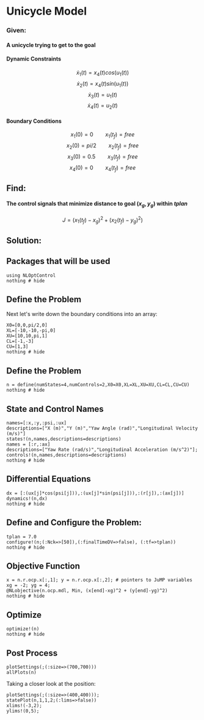 # Unicycle Model

### Given:
#### A unicycle trying to get to the goal
#### Dynamic Constraints
$$\dot{x}_1(t)=x_4(t)cos(u_1(t))$$
$$\dot{x}_2(t)=x_4(t)sin(u_1(t))$$
$$\dot{x}_3(t)=u_1(t)$$
$$\dot{x}_4(t)=u_2(t)$$

#### Boundary Conditions
$${x}_1(0)=0 \qquad {x}_1(t_f)=free$$
$${x}_2(0)=pi/2\qquad {x}_2(t_f)=free$$
$${x}_3(0)=0.5\qquad {x}_3(t_f)=free$$
$${x}_4(0)=0\qquad {x}_4(t_f)=free$$

## Find:
#### The control signals that minimize distance to goal $(x_g,y_g)$ within $tplan$
$$J=({x}_1(t_f)-x_g)^2 + ({x}_2(t_f)-y_g)^2)$$

## Solution:
## Packages that will be used
```@example Unicycle
using NLOptControl
nothing # hide
```

## Define the Problem
Next let's write down the boundary conditions into an array:
```@example Unicycle
X0=[0,0,pi/2,0]
XL=[-10,-10,-pi,0]
XU=[10,10,pi,1]
CL=[-1,-3]
CU=[1,3]
nothing # hide
```

## Define the Problem
```@example Unicycle
n = define(numStates=4,numControls=2,X0=X0,XL=XL,XU=XU,CL=CL,CU=CU)
nothing # hide
```

## State and Control Names
```@example Unicycle
names=[:x,:y,:psi,:ux]
descriptions=["X (m)","Y (m)","Yaw Angle (rad)","Longitudinal Velocity (m/s)"]
states!(n,names,descriptions=descriptions)
names = [:r,:ax]
descriptions=["Yaw Rate (rad/s)","Longitudinal Acceleration (m/s^2)"];
controls!(n,names,descriptions=descriptions)
nothing # hide
```

## Differential Equations
```@example Unicycle
dx = [:(ux[j]*cos(psi[j])),:(ux[j]*sin(psi[j])),:(r[j]),:(ax[j])]
dynamics!(n,dx)
nothing # hide
```

## Define and Configure the Problem:
```@example Unicycle
tplan = 7.0
configure!(n;(:Nck=>[50]),(:finalTimeDV=>false), (:tf=>tplan))
nothing # hide
```

## Objective Function
```@example Unicycle
x = n.r.ocp.x[:,1]; y = n.r.ocp.x[:,2]; # pointers to JuMP variables
xg = -2; yg = 4;
@NLobjective(n.ocp.mdl, Min, (x[end]-xg)^2 + (y[end]-yg)^2)
nothing # hide
```

## Optimize
```@example Unicycle
optimize!(n)
nothing # hide
```

## Post Process
```@example Unicycle
plotSettings(;(:size=>(700,700)))
allPlots(n)
```

Taking a closer look at the position:
```@example Unicycle
plotSettings(;(:size=>(400,400)));
statePlot(n,1,1,2;(:lims=>false))
xlims!(-3,2);
ylims!(0,5);
```
